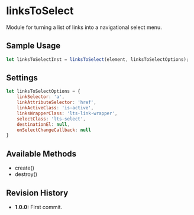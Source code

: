 # linksToSelect
Module for turning a list of links into a navigational select menu.

## Sample Usage
``` javascript
let linksToSelectInst = linksToSelect(element, linksToSelectOptions);
```

## Settings
``` javascript
let linksToSelectOptions = {
	linkSelector: 'a',
    linkAttributeSelector: 'href',
    linkActiveClass: 'is-active',
    linksWrapperClass: 'lts-link-wrapper',
    selectClass: 'lts-select',
    destinationEl: null,
    onSelectChangeCallback: null
}
```

## Available Methods
* create()
* destroy()

## Revision History
* **1.0.0:** First commit.
